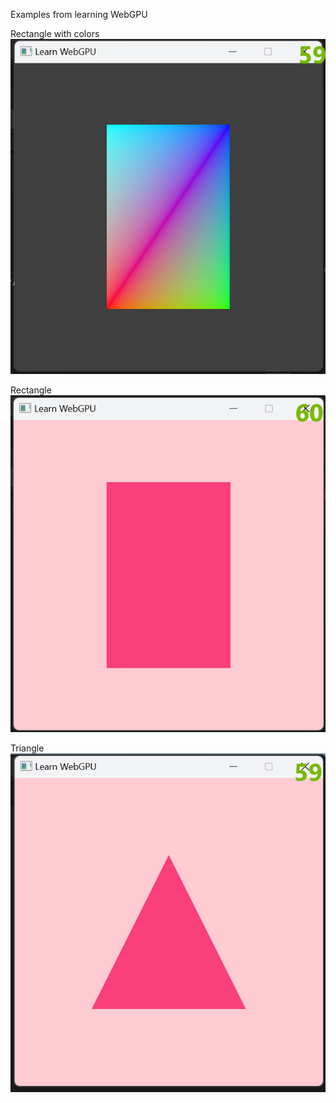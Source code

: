 Examples from learning WebGPU    

Rectangle with colors   
![A rectangle](c13/screenshot/output.png)

Rectangle   
![A rectangle](c12/screenshot/output.png)


Triangle   
![A triangle](triangle/screenshot/output.png)